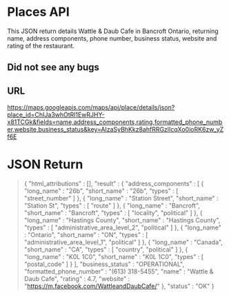# Places API
This JSON return details Wattle & Daub Cafe in Bancroft Ontario, returning name, address components, phone number, business status, website and rating of the restaurant.

## Did not see any bugs

## URL
https://maps.googleapis.com/maps/api/place/details/json?place_id=ChIJa3whOtRl1EwRJHY-x81TCGk&fields=name,address_components,rating,formatted_phone_number,website,business_status&key=AIzaSyBhKkz8ahfRRGzlIcqXo0ioRK6zw_yZf6E

# JSON Return

> {
   "html_attributions" : [],
   "result" : {
      "address_components" : [
         {
            "long_name" : "26b",
            "short_name" : "26b",
            "types" : [ "street_number" ]
         },
         {
            "long_name" : "Station Street",
            "short_name" : "Station St",
            "types" : [ "route" ]
         },
         {
            "long_name" : "Bancroft",
            "short_name" : "Bancroft",
            "types" : [ "locality", "political" ]
         },
         {
            "long_name" : "Hastings County",
            "short_name" : "Hastings County",
            "types" : [ "administrative_area_level_2", "political" ]
         },
         {
            "long_name" : "Ontario",
            "short_name" : "ON",
            "types" : [ "administrative_area_level_1", "political" ]
         },
         {
            "long_name" : "Canada",
            "short_name" : "CA",
            "types" : [ "country", "political" ]
         },
         {
            "long_name" : "K0L 1C0",
            "short_name" : "K0L 1C0",
            "types" : [ "postal_code" ]
         }
      ],
      "business_status" : "OPERATIONAL",
      "formatted_phone_number" : "(613) 318-5455",
      "name" : "Wattle & Daub Cafe",
      "rating" : 4.7,
      "website" : "https://m.facebook.com/WattleandDaubCafe/"
   },
   "status" : "OK"
}
